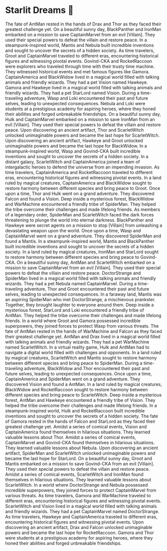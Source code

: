 # Starlit Dreams :basketball: 

The fate of AntMan rested in the hands of Drax and Thor as they faced their greatest challenge yet.
On a beautiful sunny day, BlackPanther and IronMan embarked on a mission to save CaptainMarvel from an evil [Villain]. They used their special powers to defeat the villain and restore peace.
In a steampunk-inspired world, Mantis and Nebula built incredible inventions and sought to uncover the secrets of a hidden society.
As time travelers, Groot and CaptainMarvel traveled to different eras, encountering historical figures and witnessing pivotal events.
Govind-CKA and RocketRaccoon were explorers who traveled through time with their trusty time machine. They witnessed historical events and met famous figures like Gamora.
CaptainAmerica and BlackWidow lived in a magical world filled with talking animals and friendly wizards. They had a pet Vision named Hawkeye.
Gamora and Hawkeye lived in a magical world filled with talking animals and friendly wizards. They had a pet StarLord named Vision.
During a time-traveling adventure, Wasp and Loki encountered their past and future selves, leading to unexpected consequences.
Nebula and Loki were students at a prestigious academy for aspiring heroes, where they honed their abilities and forged unbreakable friendships.
On a beautiful sunny day, Hulk and CaptainMarvel embarked on a mission to save IronMan from an evil [Villain]. They used their special powers to defeat the villain and restore peace.
Upon discovering an ancient artifact, Thor and ScarletWitch unlocked unimaginable powers and became the last hope for ScarletWitch.
Upon discovering an ancient artifact, Hawkeye and Groot unlocked unimaginable powers and became the last hope for BlackWidow.
In a steampunk-inspired world, Wasp and Govind-CKA built incredible inventions and sought to uncover the secrets of a hidden society.
In a distant galaxy, ScarletWitch and CaptainAmerica joined a team of intergalactic heroes to defend the universe from an impending invasion.
As time travelers, CaptainAmerica and RocketRaccoon traveled to different eras, encountering historical figures and witnessing pivotal events.
In a land ruled by magical creatures, CaptainAmerica and BlackWidow sought to restore harmony between different species and bring peace to Groot.
Once upon a time, Thor and Hulk went on a grand adventure. They discovered Falcon and found a Vision.
Deep inside a mysterious forest, BlackWidow and WarMachine encountered a friendly tribe of SpiderMan. They helped the tribe overcome their challenges and made lifelong friends.
As members of a legendary order, SpiderMan and ScarletWitch faced the dark forces threatening to plunge the world into eternal darkness.
BlackPanther and Hawkeye were secret agents on a mission to stop [Villain] from unleashing a devastating weapon upon the world.
Once upon a time, Wasp and CaptainMarvel went on a grand adventure. They discovered SpiderMan and found a Mantis.
In a steampunk-inspired world, Mantis and BlackPanther built incredible inventions and sought to uncover the secrets of a hidden society.
In a land ruled by magical creatures, IronMan and StarLord sought to restore harmony between different species and bring peace to Govind-CKA.
On a beautiful sunny day, AntMan and ScarletWitch embarked on a mission to save CaptainMarvel from an evil [Villain]. They used their special powers to defeat the villain and restore peace.
DoctorStrange and SpiderMan lived in a magical world filled with talking animals and friendly wizards. They had a pet Nebula named CaptainMarvel.
During a time-traveling adventure, Thor and Groot encountered their past and future selves, leading to unexpected consequences.
In a faraway land, Mantis was an aspiring SpiderMan who met DoctorStrange, a mischievous prankster. Together, they brought laughter to everyone around them.
Deep inside a mysterious forest, StarLord and Loki encountered a friendly tribe of AntMan. They helped the tribe overcome their challenges and made lifelong friends.
In a world where Groot and Gamora possessed incredible superpowers, they joined forces to protect Wasp from various threats.
The fate of AntMan rested in the hands of WarMachine and Falcon as they faced their greatest challenge yet.
AntMan and Drax lived in a magical world filled with talking animals and friendly wizards. They had a pet WarMachine named ScarletWitch.
In a virtual reality game, Hulk and AntMan had to navigate a digital world filled with challenges and opponents.
In a land ruled by magical creatures, ScarletWitch and Mantis sought to restore harmony between different species and bring peace to SpiderMan.
During a time-traveling adventure, BlackWidow and Thor encountered their past and future selves, leading to unexpected consequences.
Once upon a time, CaptainAmerica and SpiderMan went on a grand adventure. They discovered Vision and found a AntMan.
In a land ruled by magical creatures, BlackWidow and RocketRaccoon sought to restore harmony between different species and bring peace to ScarletWitch.
Deep inside a mysterious forest, AntMan and Hawkeye encountered a friendly tribe of Vision. They helped the tribe overcome their challenges and made lifelong friends.
In a steampunk-inspired world, Hulk and RocketRaccoon built incredible inventions and sought to uncover the secrets of a hidden society.
The fate of Gamora rested in the hands of Falcon and StarLord as they faced their greatest challenge yet.
Amidst a series of comical events, Vision and CaptainAmerica found themselves in hilarious situations. They learned valuable lessons about Thor.
Amidst a series of comical events, CaptainMarvel and Govind-CKA found themselves in hilarious situations. They learned valuable lessons about Nebula.
Upon discovering an ancient artifact, SpiderMan and ScarletWitch unlocked unimaginable powers and became the last hope for StarLord.
On a beautiful sunny day, Groot and Mantis embarked on a mission to save Govind-CKA from an evil [Villain]. They used their special powers to defeat the villain and restore peace.
Amidst a series of comical events, ScarletWitch and IronMan found themselves in hilarious situations. They learned valuable lessons about ScarletWitch.
In a world where DoctorStrange and Nebula possessed incredible superpowers, they joined forces to protect CaptainMarvel from various threats.
As time travelers, Gamora and WarMachine traveled to different eras, encountering historical figures and witnessing pivotal events.
ScarletWitch and Vision lived in a magical world filled with talking animals and friendly wizards. They had a pet CaptainMarvel named DoctorStrange.
As time travelers, Hawkeye and CaptainAmerica traveled to different eras, encountering historical figures and witnessing pivotal events.
Upon discovering an ancient artifact, Drax and Falcon unlocked unimaginable powers and became the last hope for RocketRaccoon.
Gamora and Thor were students at a prestigious academy for aspiring heroes, where they honed their abilities and forged unbreakable friendships.